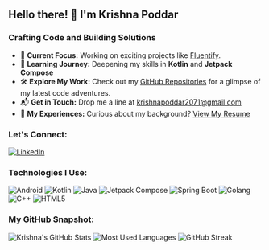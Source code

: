## Hello there! 👋 I'm Krishna Poddar

### Crafting Code and Building Solutions

- 🚀 **Current Focus:** Working on exciting projects like [Fluentify](https://github.com/krishnapoddar1592/Fluentify-app).
- 🌱 **Learning Journey:** Deepening my skills in **Kotlin** and **Jetpack Compose**
- 🛠️ **Explore My Work:** Check out my [GitHub Repositories](https://github.com/krishnapoddar1592?tab=repositories) for a glimpse of my latest code adventures.
- 📬 **Get in Touch:** Drop me a line at [krishnapoddar2071@gmail.com](mailto:krishnapoddar2071@gmail.com)
- 📝 **My Experiences:** Curious about my background? [View My Resume](https://drive.google.com/file/d/1nABu0sTey5HabovlRXpiAfeTPSzKMyUX/view?usp=sharing)

### Let's Connect:
[![LinkedIn](https://img.shields.io/badge/LinkedIn-0A66C2?style=for-the-badge&logo=linkedin&logoColor=white)](https://www.linkedin.com/in/krishna-poddar-2461aa231/)

### Technologies I Use:
![Android](https://img.shields.io/badge/Android-3DDC84?style=for-the-badge&logo=android&logoColor=white)
![Kotlin](https://img.shields.io/badge/Kotlin-0095D5?style=for-the-badge&logo=kotlin&logoColor=white)
![Java](https://img.shields.io/badge/Java-007396?style=for-the-badge&logo=java&logoColor=white)
![Jetpack Compose](https://img.shields.io/badge/Jetpack%20Compose-4285F4?style=for-the-badge&logo=jetpackcompose&logoColor=white)
![Spring Boot](https://img.shields.io/badge/Spring%20Boot-6DB33F?style=for-the-badge&logo=springboot&logoColor=white)
![Golang](https://img.shields.io/badge/Go-00ADD8?style=for-the-badge&logo=go&logoColor=white)
![C++](https://img.shields.io/badge/C++-00599C?style=for-the-badge&logo=cplusplus&logoColor=white)
![HTML5](https://img.shields.io/badge/HTML5-E34F26?style=for-the-badge&logo=html5&logoColor=white)

### My GitHub Snapshot:
![Krishna's GitHub Stats](https://github-readme-stats.vercel.app/api?username=krishnapoddar1592&show_icons=true&theme=radical)
![Most Used Languages](https://github-readme-stats.vercel.app/api/top-langs/?username=krishnapoddar1592&layout=compact&theme=radical)
![GitHub Streak](https://streak-stats.demolab.com/?user=krishnapoddar1592&theme=radical)
